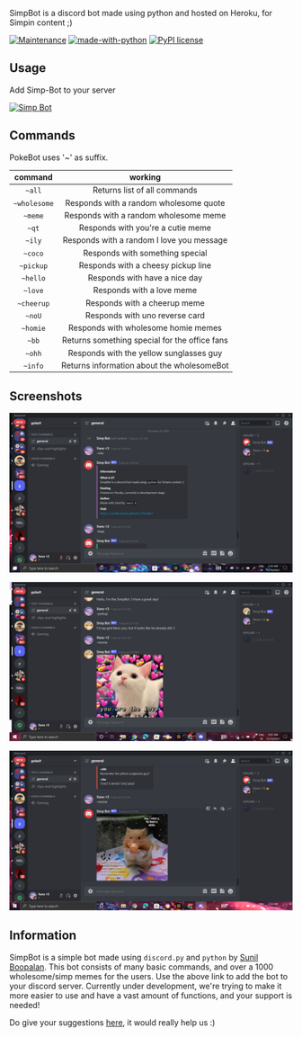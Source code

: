 SimpBot is a discord bot made using python and hosted on Heroku, for Simpin content ;)

[![Maintenance](https://img.shields.io/badge/Maintained%3F-yes-green.svg)](https://GitHub.com/SunilBoopalan/SimpBot/graphs/commit-activity)
[![made-with-python](https://img.shields.io/badge/Made%20with-Python-1f425f.svg)](https://www.python.org/)
[![PyPI license](https://img.shields.io/pypi/l/ansicolortags.svg)](https://pypi.python.org/pypi/ansicolortags/)

## Usage

Add Simp-Bot to your server

[![Simp Bot](https://img.shields.io/badge/%3CSimp-Bot%3E%20-%237289DA.svg?&style=for-the-badge&logo=discord&logoColor=white)](https://discord.com/api/oauth2/authorize?client_id=920753063638216774&permissions=545431486327&scope=bot)


## Commands

PokeBot uses '~' as suffix.

|    command   |                    working                    |
|:------------:|:---------------------------------------------:|
|    `~all`    |          Returns list of all commands         |
| `~wholesome` |     Responds with a random wholesome quote    |
|    `~meme`   |     Responds with a random wholesome meme     |
|     `~qt`    |       Responds with you're a cutie meme       |
|    `~ily`    |   Responds with a random I love you message   |
|    `~coco`   |        Responds with something special        |
|   `~pickup`  |       Responds with a cheesy pickup line      |
|   `~hello`   |         Responds with have a nice day         |
|    `~love`   |           Responds with a love meme           |
|  `~cheerup`  |          Responds with a cheerup meme         |
|    `~noU`    |         Responds with uno reverse card        |
|   `~homie`   |      Responds with wholesome homie memes      |
|     `~bb`    | Returns something special for the office fans |
|    `~ohh`    |    Responds with the yellow sunglasses guy    |
|    `~info`   |   Returns information about the wholesomeBot  |

## Screenshots

![1](https://github.com/SunilBoopalan/dev/blob/main/Screenshot%20(381).png)

![2](https://github.com/SunilBoopalan/dev/blob/main/Screenshot%20(384).png)

![3](https://github.com/SunilBoopalan/dev/blob/main/Screenshot%20(382).png)

## Information

SimpBot is a simple bot made using `discord.py` and `python` by [Sunil Boopalan](https://github.com/SunilBoopalan). This bot consists of many basic commands, and over a 1000 wholesome/simp memes for the users. Use the above link to add the bot to your discord server. Currently under development, we're trying to make it more easier to use and have a vast amount of functions, and your support is needed!

Do give your suggestions [here](mailto:grandsunil7@gmail.com), it would really help us :)
